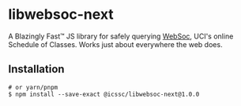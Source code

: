 # libwebsoc-next

A Blazingly Fast™ JS library for safely querying [WebSoc](https://www.reg.uci.edu/perl/WebSoc), UCI's online Schedule of Classes. Works just about everywhere the web does.

## Installation

```shell
# or yarn/pnpm
$ npm install --save-exact @icssc/libwebsoc-next@1.0.0
```
